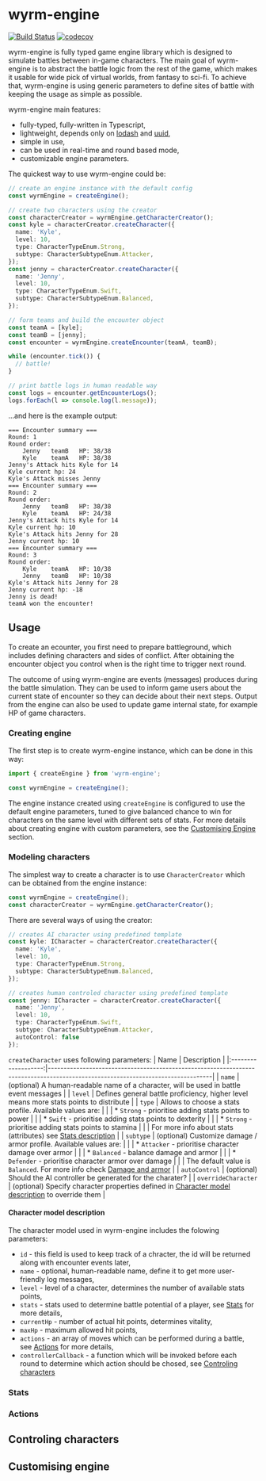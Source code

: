 # wyrm-engine

[![Build Status](https://travis-ci.com/SirWojtek/wyrm-engine.svg?branch=master)](https://travis-ci.com/SirWojtek/wyrm-engine)
[![codecov](https://codecov.io/gh/SirWojtek/wyrm-engine/branch/master/graph/badge.svg)](https://codecov.io/gh/SirWojtek/wyrm-engine)

wyrm-engine is fully typed game engine library which is designed to simulate battles between in-game characters.
The main goal of wyrm-engine is to abstract the battle logic from the rest of the game, which makes it usable
for wide pick of virtual worlds, from fantasy to sci-fi. To achieve that, wyrm-engine is using generic parameters
to define sites of battle with keeping the usage as simple as possible.

wyrm-engine main features:
* fully-typed, fully-written in Typescript,
* lightweight, depends only on [lodash](https://lodash.com/) and [uuid](https://www.npmjs.com/package/uuid),
* simple in use,
* can be used in real-time and round based mode,
* customizable engine parameters.

The quickest way to use wyrm-engine could be:
```typescript
// create an engine instance with the default config
const wyrmEngine = createEngine();

// create two characters using the creator
const characterCreator = wyrmEngine.getCharacterCreator();
const kyle = characterCreator.createCharacter({
  name: 'Kyle',
  level: 10,
  type: CharacterTypeEnum.Strong,
  subtype: CharacterSubtypeEnum.Attacker,
});
const jenny = characterCreator.createCharacter({
  name: 'Jenny',
  level: 10,
  type: CharacterTypeEnum.Swift,
  subtype: CharacterSubtypeEnum.Balanced,
});

// form teams and build the encounter object
const teamA = [kyle];
const teamB = [jenny];
const encounter = wyrmEngine.createEncounter(teamA, teamB);

while (encounter.tick()) {
  // battle!
}

// print battle logs in human readable way
const logs = encounter.getEncounterLogs();
logs.forEach(l => console.log(l.message));
```

...and here is the example output:
```
=== Encounter summary ===
Round: 1
Round order:
	Jenny	teamB	HP: 38/38
	Kyle	teamA	HP: 38/38
Jenny's Attack hits Kyle for 14
Kyle current hp: 24
Kyle's Attack misses Jenny
=== Encounter summary ===
Round: 2
Round order:
	Jenny	teamB	HP: 38/38
	Kyle	teamA	HP: 24/38
Jenny's Attack hits Kyle for 14
Kyle current hp: 10
Kyle's Attack hits Jenny for 28
Jenny current hp: 10
=== Encounter summary ===
Round: 3
Round order:
	Kyle	teamA	HP: 10/38
	Jenny	teamB	HP: 10/38
Kyle's Attack hits Jenny for 28
Jenny current hp: -18
Jenny is dead!
teamA won the encounter!
```

## Usage
To create an ecounter, you first need to prepare battleground, which includes defining characters and sides of conflict.
After obtaining the encounter object you control when is the right time to trigger next round.

The outcome of using wyrm-engine are events (messages) produces during the battle simulation.
They can be used to inform game users about the current state of encounter so they can decide about their next steps.
Output from the engine can also be used to update game internal state, for example HP of game characters.

### Creating engine
The first step is to create wyrm-engine instance, which can be done in this way:
```typescript
import { createEngine } from 'wyrm-engine';

const wyrmEngine = createEngine();
```

The engine instance created using `createEngine` is configured to use the default engine parameters,
tuned to give balanced chance to win for characters on the same level with different sets of stats.
For more details about creating engine with custom parameters, see the [Customising Engine](#customising-engine) section.

### Modeling characters
The simplest way to create a character is to use `CharacterCreator` which can be obtained from the engine instance:
```typescript
const wyrmEngine = createEngine();
const characterCreator = wyrmEngine.getCharacterCreator();
```

There are several ways of using the creator:
```typescript
// creates AI character using predefined template
const kyle: ICharacter = characterCreator.createCharacter({
  name: 'Kyle',
  level: 10,
  type: CharacterTypeEnum.Strong,
  subtype: CharacterSubtypeEnum.Balanced,
});

// creates human controled character using predefined template
const jenny: ICharacter = characterCreator.createCharacter({
  name: 'Jenny',
  level: 10,
  type: CharacterTypeEnum.Swift,
  subtype: CharacterSubtypeEnum.Attacker,
  autoControl: false
});
```

`createCharacter` uses following parameters:
| Name                | Description                                                                                                                     |
|:-------------------:|---------------------------------------------------------------------------------------------------------------------------------|
| `name`              | (optional) A human-readable name of a character, will be used in battle event messages                                          |
| `level`             | Defines general battle proficiency, higher level means more stats points to distribute                                          |
| `type`              | Allows to choose a stats profile. Available values are:                                                                         |
|                     | * `Strong` - prioritise adding stats points to power                                                                            |
|                     | * `Swift` - prioritise adding stats points to dexterity                                                                         |
|                     | * `Strong` - prioritise adding stats points to stamina                                                                          |
|	              | For more info about stats (attributes) see [Stats description](#stats-description)                                              |
| `subtype`           | (optional) Customize damage / armor profile. Available values are:                                                              |
|                     | * `Attacker` - prioritise character damage over armor                                                                           |
|                     | * `Balanced` - balance damage and armor                                                                                         |
|                     | * `Defender` - prioritise character armor over damage                                                                           |
|                     | The default value is `Balanced`. For more info check [Damage and armor](#damage-and-armor)                                      |
| `autoControl`       | (optional) Should the AI controller be generated for the charater?                                                              |
| `overrideCharacter` | (optional) Specify character properties defined in [Character model description](#character-model-description) to override them |


#### Character model description

The character model used in wyrm-engine includes the folowing parameters:
* `id` - this field is used to keep track of a chracter, the id will be returned along with encounter events later,
* `name` - optional, human-readable name, define it to get more user-friendly log messages,
* `level` - level of a character, determines the number of available stats points,
* `stats` - stats used to determine battle potential of a player, see [Stats](#stats) for more details,
* `currentHp` - number of actual hit points, determines vitality,
* `maxHp` - maximum allowed hit points,
* `actions` - an array of moves which can be performed during a battle, see [Actions](#actions) for more details,
* `controllerCallback` - a function which will be invoked before each round to determine which action should be chosed, see [Controling characters](#controling-characters)


### Stats

### Actions




## Controling characters


## Customising engine
